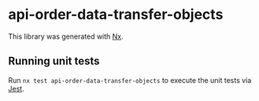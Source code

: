 # api-order-data-transfer-objects

This library was generated with [Nx](https://nx.dev).

## Running unit tests

Run `nx test api-order-data-transfer-objects` to execute the unit tests via [Jest](https://jestjs.io).
